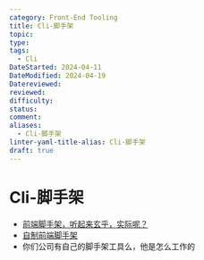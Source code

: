 ```yaml
---
category: Front-End Tooling
title: Cli-脚手架
topic: 
type: 
tags:
  - Cli
DateStarted: 2024-04-11
DateModified: 2024-04-19
Datereviewed: 
reviewed: 
difficulty: 
status: 
comment: 
aliases:
  - Cli-脚手架
linter-yaml-title-alias: Cli-脚手架
draft: true
---
```


# Cli-脚手架

- [前端脚手架，听起来玄乎，实际呢？](https://segmentfault.com/a/1190000016915868)
- [自制前端脚手架](https://link.segmentfault.com/?enc=izSHNy%2BW0A48PsijjfL3mQ%3D%3D.vwePlUDL0Q8Q1NDYUL8WmUonDLfz%2FH9qVgKkzekSwGH26DVS7NZs722P%2FPuvIvtP)
- 你们公司有自己的脚手架工具么，他是怎么工作的

